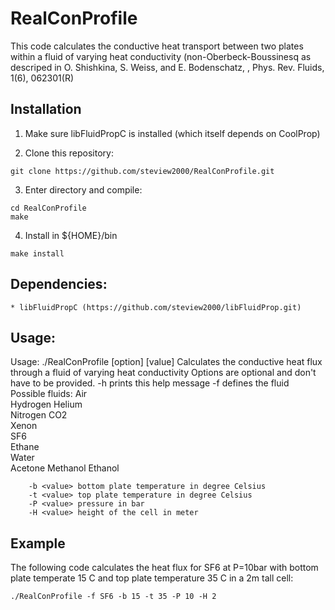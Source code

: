 # RealConProfile

This code calculates the conductive heat transport between two plates within a fluid of varying heat conductivity (non-Oberbeck-Boussinesq
 as descriped in  O. Shishkina, S. Weiss, and E. Bodenschatz, , Phys. Rev. Fluids, 1(6), 062301(R)

## Installation

1. Make sure libFluidPropC is installed (which itself depends on CoolProp)
	

3. Clone this repository: 

```
git clone https://github.com/steview2000/RealConProfile.git
```

3. Enter directory and compile:

```
cd RealConProfile 
make
```	
4. Install in ${HOME}/bin
```
make install
```

## Dependencies:
	* libFluidPropC (https://github.com/steview2000/libFluidProp.git)

## Usage: 
Usage: ./RealConProfile \[option\] \[value\] 
Calculates the conductive heat flux through a fluid of varying heat conductivity
Options are optional and don't have to be provided.
        -h       prints this help message
        -f       <fluids>        defines the fluid
                 Possible fluids:
                        Air     
                        Hydrogen
                        Helium  
                        Nitrogen
                        CO2     
                        Xenon   
                        SF6     
                        Ethane  
                        Water   
                        Acetone 
                        Methanol
                        Ethanol 

        -b <value> bottom plate temperature in degree Celsius
        -t <value> top plate temperature in degree Celsius
        -P <value> pressure in bar 
        -H <value> height of the cell in meter 

## Example
The following code calculates the heat flux for SF6 at P=10bar with bottom plate temperate 15 C and
top plate temperature 35 C in a 2m tall cell:
```
./RealConProfile -f SF6 -b 15 -t 35 -P 10 -H 2
```

